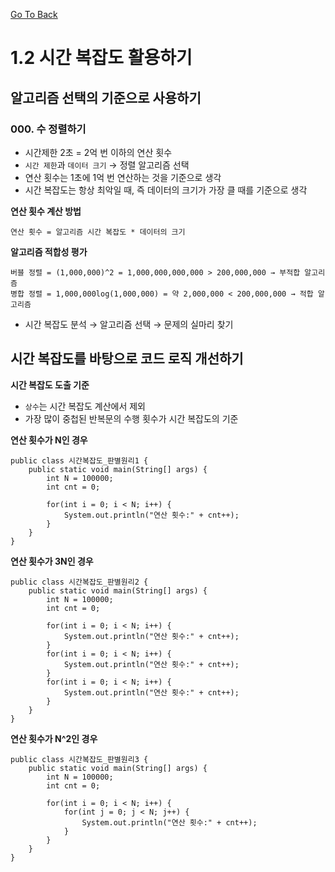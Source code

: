 [Go To Back](../javaCodingTest.md)

# 1.2 시간 복잡도 활용하기

## 알고리즘 선택의 기준으로 사용하기

### 000. 수 정렬하기

- 시간제한 2초 = 2억 번 이하의 연산 횟수
- `시간 제한`과 `데이터 크기` → 정렬 알고리즘 선택
- 연산 횟수는 1초에 1억 번 연산하는 것을 기준으로 생각
- 시간 복잡도는 항상 최악일 때, 즉 데이터의 크기가 가장 클 때를 기준으로 생각

**연산 횟수 계산 방법**
```
연산 횟수 = 알고리즘 시간 복잡도 * 데이터의 크기
```
**알고리즘 적합성 평가**
```
버블 정렬 = (1,000,000)^2 = 1,000,000,000,000 > 200,000,000 → 부적합 알고리즘
병합 정렬 = 1,000,000log(1,000,000) = 약 2,000,000 < 200,000,000 → 적합 알고리즘
```
- 시간 복잡도 분석 → 알고리즘 선택 → 문제의 실마리 찾기

## 시간 복잡도를 바탕으로 코드 로직 개선하기

**시간 복잡도 도출 기준**
- `상수`는 시간 복잡도 계산에서 제외
- 가장 많이 중첩된 반복문의 수행 횟수가 시간 복잡도의 기준

**연산 횟수가 N인 경우**
```
public class 시간복잡도_판별원리1 {
    public static void main(String[] args) {
        int N = 100000;
        int cnt = 0;

        for(int i = 0; i < N; i++) {
            System.out.println("연산 횟수:" + cnt++);
        }
    }
}
```
**연산 횟수가 3N인 경우**
```
public class 시간복잡도_판별원리2 {
    public static void main(String[] args) {
        int N = 100000;
        int cnt = 0;

        for(int i = 0; i < N; i++) {
            System.out.println("연산 횟수:" + cnt++);
        }
        for(int i = 0; i < N; i++) {
            System.out.println("연산 횟수:" + cnt++);
        }
        for(int i = 0; i < N; i++) {
            System.out.println("연산 횟수:" + cnt++);
        }
    }
}
```
**연산 횟수가 N^2인 경우**
```
public class 시간복잡도_판별원리3 {
    public static void main(String[] args) {
        int N = 100000;
        int cnt = 0;

        for(int i = 0; i < N; i++) {
            for(int j = 0; j < N; j++) {
                System.out.println("연산 횟수:" + cnt++);
            }
        }
    }
}
```

